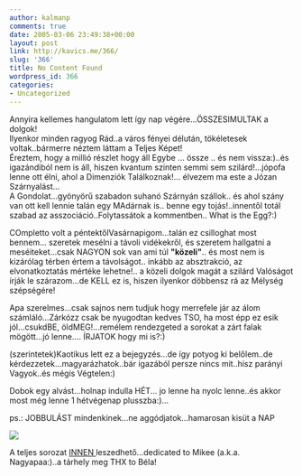 ```yaml
---
author: kalmanp
comments: true
date: 2005-03-06 23:49:38+00:00
layout: post
link: http://kavics.me/366/
slug: '366'
title: No Content Found
wordpress_id: 366
categories:
- Uncategorized
---
```


Annyira kellemes hangulatom lett így nap végére...ÖSSZESIMULTAK a dolgok!  
Ilyenkor minden ragyog Rád..a város fényei délután, tökéletesek voltak..bármerre néztem láttam a Teljes Képet!  
Éreztem, hogy a millió részlet hogy áll Egybe ... össze .. és nem vissza:)..és igazándiból nem is áll, hiszen kvantum szinten semmi sem szilárd!...jópofa lenne ott élni, ahol a Dimenziók Találkoznak!... élvezem ma este a Józan Szárnyalást...  
A Gondolat...gyönyörű szabadon suhanó Szárnyán szállok.. és ahol szány van ott kell lennie talán egy MAdárnak is.. benne egy tojás!..innentől totál szabad az asszociáció..Folytassátok a kommentben.. What is the Egg?:)




COmpletto volt a péntektőlVasárnapigom...talán ez csilloghat most bennem... szeretek mesélni a távoli vidékekről, és szeretem hallgatni a meséiteket...csak NAGYON sok van ami túl **"közeli"**.. és most nem is kizárólag térben értem a távolságot.. inkább az absztrakció, az elvonatkoztatás mértéke lehetne!.. a közeli dolgok magát a szilárd Valóságot írják le szárazom...de KELL ez is, hiszen ilyenkor döbbensz rá az Mélység szépségére!




Apa szerelmes...csak sajnos nem tudjuk hogy merrefele jár az álom számláló...Zárkózz csak be nyugodtan kedves TSO, ha most épp ez esik jól...csukdBE, öldMEG!...remélem rendezgeted a sorokat a zárt falak mögött...jó lenne.... ÍRJATOK hogy mi is?:)




(szerintetek)Kaotikus lett ez a bejegyzés...de így potyog ki belőlem..de kérdezzetek...magyarázhatok..bár igazából persze nincs mit..hisz parányi Vagyok..és mégis Végtelen:)




Dobok egy alvást...holnap indulla HÉT... jo lenne ha nyolc lenne..és akkor most még lenne 1 hétvégenap plusszba:)...




ps.: JOBBULÁST mindenkinek...ne aggódjatok...hamarosan kisüt a NAP




![](http://kavics.freeblog.hu/Files/napp.JPG)




A teljes sorozat [INNEN ](http://http://diaktanito.mediacenter.hu/peti/napfelkelte_050105.zip)leszedhető...dedicated to Mikee (a.k.a. Nagyapaa:)..a tárhely meg THX to Béla!



